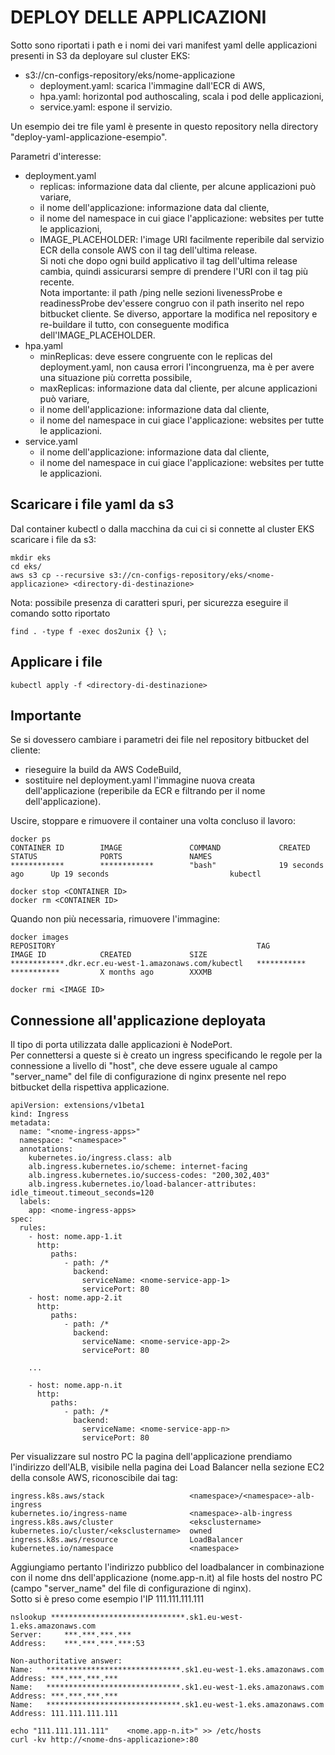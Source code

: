 # DEPLOY DELLE APPLICAZIONI

Sotto sono riportati i path e i nomi dei vari manifest yaml delle applicazioni presenti in S3 da deployare sul cluster EKS:  
- s3://cn-configs-repository/eks/nome-applicazione  
  - deployment.yaml: scarica l'immagine dall'ECR di AWS,  
  - hpa.yaml: horizontal pod authoscaling, scala i pod delle applicazioni,  
  - service.yaml: espone il servizio.  

Un esempio dei tre file yaml è presente in questo repository nella directory "deploy-yaml-applicazione-esempio".  

Parametri d'interesse:  
- deployment.yaml
  - replicas: informazione data dal cliente, per alcune applicazioni può variare,  
  - il nome dell'applicazione: informazione data dal cliente,  
  - il nome del namespace in cui giace l'applicazione: websites per tutte le applicazioni,  
  - IMAGE_PLACEHOLDER: l'image URI facilmente reperibile dal servizio ECR della console AWS con il tag dell'ultima release.  
  Si noti che dopo ogni build applicativo il tag dell'ultima release cambia, quindi assicurarsi sempre di prendere l'URI con il tag più recente.  
  Nota importante: il path /ping nelle sezioni livenessProbe e readinessProbe dev'essere congruo con il path inserito nel repo bitbucket cliente. Se diverso, apportare la modifica nel repository e re-buildare il tutto, con conseguente modifica dell'IMAGE_PLACEHOLDER.  
- hpa.yaml  
  - minReplicas: deve essere congruente con le replicas del deployment.yaml, non causa errori l'incongruenza, ma è per avere una situazione più corretta possibile,  
  - maxReplicas: informazione data dal cliente, per alcune applicazioni può variare,  
  - il nome dell'applicazione: informazione data dal cliente,  
  - il nome del namespace in cui giace l'applicazione: websites per tutte le applicazioni.  
- service.yaml  
  - il nome dell'applicazione: informazione data dal cliente,  
  - il nome del namespace in cui giace l'applicazione: websites per tutte le applicazioni.  

## Scaricare i file yaml da s3  

Dal container kubectl o dalla macchina da cui ci si connette al cluster EKS scaricare i file da s3:
```
mkdir eks
cd eks/
aws s3 cp --recursive s3://cn-configs-repository/eks/<nome-applicazione> <directory-di-destinazione>
```

Nota: possibile presenza di caratteri spuri, per sicurezza eseguire il comando sotto riportato
```
find . -type f -exec dos2unix {} \;
```

## Applicare i file  
```
kubectl apply -f <directory-di-destinazione>
```

## Importante  
Se si dovessero cambiare i parametri dei file nel repository bitbucket del cliente:  
- rieseguire la build da AWS CodeBuild,  
- sostituire nel deployment.yaml l'immagine nuova creata dell'applicazione (reperibile da ECR e filtrando per il nome dell'applicazione).  

Uscire, stoppare e rimuovere il container una volta concluso il lavoro:  
```
docker ps
CONTAINER ID        IMAGE               COMMAND             CREATED             STATUS              PORTS               NAMES
************        ************        "bash"              19 seconds ago      Up 19 seconds                           kubectl

docker stop <CONTAINER ID>
docker rm <CONTAINER ID>
```

Quando non più necessaria, rimuovere l'immagine:  
```
docker images
REPOSITORY                                             TAG                 IMAGE ID            CREATED             SIZE
************.dkr.ecr.eu-west-1.amazonaws.com/kubectl   ***********         ***********         X months ago        XXXMB

docker rmi <IMAGE ID>
```

## Connessione all'applicazione deployata

Il tipo di porta utilizzata dalle applicazioni è NodePort.  
Per connettersi a queste si è creato un ingress specificando le regole per la connessione a livello di "host", che deve essere uguale al campo "server_name" del file di configurazione di nginx presente nel repo bitbucket della rispettiva applicazione.  

```
apiVersion: extensions/v1beta1
kind: Ingress
metadata:
  name: "<nome-ingress-apps>"
  namespace: "<namespace>"
  annotations:
    kubernetes.io/ingress.class: alb
    alb.ingress.kubernetes.io/scheme: internet-facing
    alb.ingress.kubernetes.io/success-codes: "200,302,403"
    alb.ingress.kubernetes.io/load-balancer-attributes: idle_timeout.timeout_seconds=120
  labels:
    app: <nome-ingress-apps>
spec:
  rules:
    - host: nome.app-1.it
      http:
         paths:
            - path: /*
              backend:
                serviceName: <nome-service-app-1>
                servicePort: 80
    - host: nome.app-2.it
      http:
         paths:
            - path: /*
              backend:
                serviceName: <nome-service-app-2>
                servicePort: 80

    ...
    
    - host: nome.app-n.it
      http:
         paths:
            - path: /*
              backend:
                serviceName: <nome-service-app-n>
                servicePort: 80
```

Per visualizzare sul nostro PC la pagina dell'applicazione prendiamo l'indirizzo dell'ALB, visibile nella pagina dei Load Balancer nella sezione EC2 della console AWS, riconoscibile dai tag:  
```
ingress.k8s.aws/stack                   <namespace>/<namespace>-alb-ingress
kubernetes.io/ingress-name              <namespace>-alb-ingress
ingress.k8s.aws/cluster                 <eksclustername>
kubernetes.io/cluster/<eksclustername>  owned
ingress.k8s.aws/resource                LoadBalancer
kubernetes.io/namespace                 <namespace>
```

Aggiungiamo pertanto l'indirizzo pubblico del loadbalancer in combinazione con il nome dns dell'applicazione (nome.app-n.it) al file hosts del nostro PC (campo "server_name" del file di configurazione di nginx).  
Sotto si è preso come esempio l'IP 111.111.111.111  
```
nslookup ******************************.sk1.eu-west-1.eks.amazonaws.com
Server:		***.***.***.***
Address:	***.***.***.***:53

Non-authoritative answer:
Name:	******************************.sk1.eu-west-1.eks.amazonaws.com
Address: ***.***.***.***
Name:	******************************.sk1.eu-west-1.eks.amazonaws.com
Address: ***.***.***.***
Name:	******************************.sk1.eu-west-1.eks.amazonaws.com
Address: 111.111.111.111
```

```
echo "111.111.111.111"    <nome.app-n.it>" >> /etc/hosts
curl -kv http://<nome-dns-applicazione>:80
```
